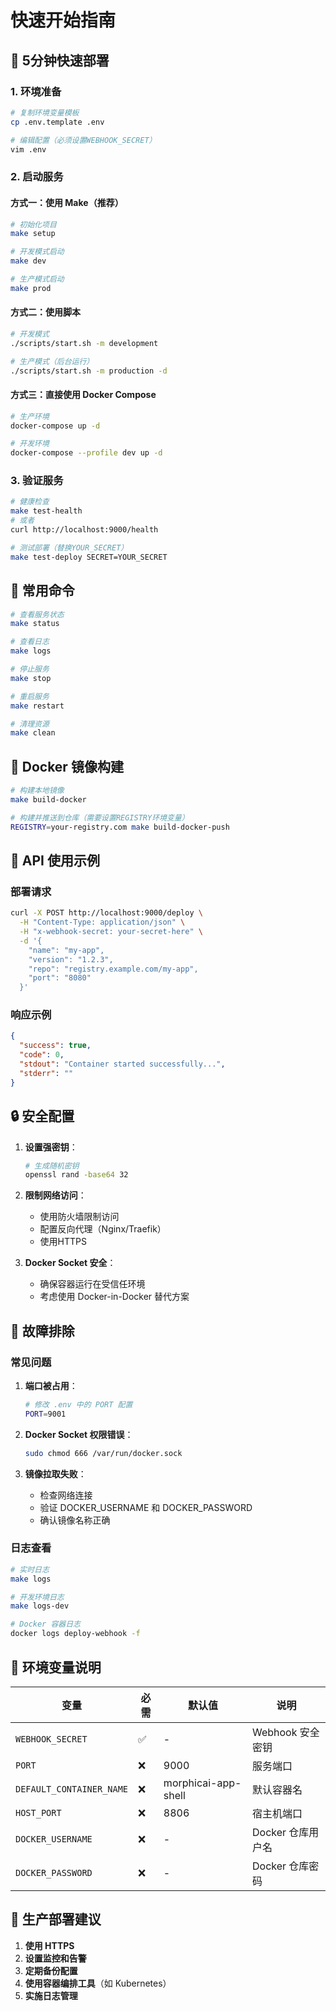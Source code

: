 # 快速开始指南

## 🚀 5分钟快速部署

### 1. 环境准备
```bash
# 复制环境变量模板
cp .env.template .env

# 编辑配置（必须设置WEBHOOK_SECRET）
vim .env
```

### 2. 启动服务

#### 方式一：使用 Make（推荐）
```bash
# 初始化项目
make setup

# 开发模式启动
make dev

# 生产模式启动
make prod
```

#### 方式二：使用脚本
```bash
# 开发模式
./scripts/start.sh -m development

# 生产模式（后台运行）
./scripts/start.sh -m production -d
```

#### 方式三：直接使用 Docker Compose
```bash
# 生产环境
docker-compose up -d

# 开发环境
docker-compose --profile dev up -d
```

### 3. 验证服务

```bash
# 健康检查
make test-health
# 或者
curl http://localhost:9000/health

# 测试部署（替换YOUR_SECRET）
make test-deploy SECRET=YOUR_SECRET
```

## 🔧 常用命令

```bash
# 查看服务状态
make status

# 查看日志
make logs

# 停止服务
make stop

# 重启服务
make restart

# 清理资源
make clean
```

## 🐳 Docker 镜像构建

```bash
# 构建本地镜像
make build-docker

# 构建并推送到仓库（需要设置REGISTRY环境变量）
REGISTRY=your-registry.com make build-docker-push
```

## 📡 API 使用示例

### 部署请求
```bash
curl -X POST http://localhost:9000/deploy \
  -H "Content-Type: application/json" \
  -H "x-webhook-secret: your-secret-here" \
  -d '{
    "name": "my-app",
    "version": "1.2.3",
    "repo": "registry.example.com/my-app",
    "port": "8080"
  }'
```

### 响应示例
```json
{
  "success": true,
  "code": 0,
  "stdout": "Container started successfully...",
  "stderr": ""
}
```

## 🔒 安全配置

1. **设置强密钥**：
   ```bash
   # 生成随机密钥
   openssl rand -base64 32
   ```

2. **限制网络访问**：
   - 使用防火墙限制访问
   - 配置反向代理（Nginx/Traefik）
   - 使用HTTPS

3. **Docker Socket 安全**：
   - 确保容器运行在受信任环境
   - 考虑使用 Docker-in-Docker 替代方案

## 🐛 故障排除

### 常见问题

1. **端口被占用**：
   ```bash
   # 修改 .env 中的 PORT 配置
   PORT=9001
   ```

2. **Docker Socket 权限错误**：
   ```bash
   sudo chmod 666 /var/run/docker.sock
   ```

3. **镜像拉取失败**：
   - 检查网络连接
   - 验证 DOCKER_USERNAME 和 DOCKER_PASSWORD
   - 确认镜像名称正确

### 日志查看
```bash
# 实时日志
make logs

# 开发环境日志
make logs-dev

# Docker 容器日志
docker logs deploy-webhook -f
```

## 📝 环境变量说明

| 变量 | 必需 | 默认值 | 说明 |
|------|------|--------|------|
| `WEBHOOK_SECRET` | ✅ | - | Webhook 安全密钥 |
| `PORT` | ❌ | 9000 | 服务端口 |
| `DEFAULT_CONTAINER_NAME` | ❌ | morphicai-app-shell | 默认容器名 |
| `HOST_PORT` | ❌ | 8806 | 宿主机端口 |
| `DOCKER_USERNAME` | ❌ | - | Docker 仓库用户名 |
| `DOCKER_PASSWORD` | ❌ | - | Docker 仓库密码 |

## 🚀 生产部署建议

1. **使用 HTTPS**
2. **设置监控和告警**
3. **定期备份配置**
4. **使用容器编排工具**（如 Kubernetes）
5. **实施日志管理**
